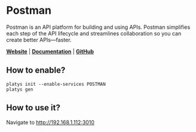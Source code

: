# Postman

Postman is an API platform for building and using APIs. Postman simplifies each step of the API lifecycle and streamlines collaboration so you can create better APIs—faster.

**[Website](https://www.postman.com/)** | **[Documentation](https://learning.postman.com/docs/getting-started/introduction/)** | **[GitHub](https://github.com/postmanlabs/postman-runtime)**

## How to enable?

```
platys init --enable-services POSTMAN
platys gen
```

## How to use it?

Navigate to <http://192.168.1.112:3010>